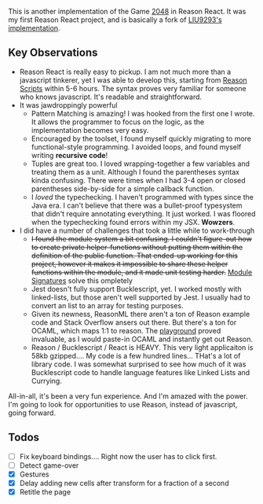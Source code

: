 This is another implementation of the Game [2048](http://2048game.com/) in
Reason React. It was my first Reason React project, and is basically a fork of
[LIU9293's implementation](https://github.com/LIU9293/reason-react-2048).

## Key Observations

* Reason React is really easy to pickup. I am not much more than a javascript
  tinkerer, yet I was able to develop this, starting from
  [Reason Scripts](https://github.com/reasonml-community/reason-scripts) within
  5-6 hours. The syntax proves very familiar for someone who knows javascript.
  It's readable and straightforward.
* It was jawdroppingly powerful
  * Pattern Matching is amazing! I was hooked from the first one I wrote. It
    allows the programmer to focus on the logic, as the implementation becomes
    very easy.
  * Encouraged by the toolset, I found myself quickly migrating to more
    functional-style programming. I avoided loops, and found myself writing
    **recursive code**!
  * Tuples are great too. I loved wrapping-together a few variables and treating
    them as a unit. Although I found the parentheses syntax kinda confusing.
    There were times when I had 3-4 open or closed parentheses side-by-side for
    a simple callback function.
  * I _loved_ the typechecking. I haven't programmed with types since the Java
    era. I can't believe that there was a bullet-proof typesystem that didn't
    require annotating everything. It just worked. I was floored when the
    typechecking found errors within my JSX. **Wowzers**.
* I did have a number of challenges that took a little while to work-through
  * ~~I found the module system a bit confusing. I couldn't figure-out how to
    create private helper-functions without putting them within the definition
    of the public function. That ended-up working for this project, however it
    makes it impossible to share these helper functions within the module, and
    it made unit testing harder.~~
    [Module Signatures](https://reasonml.github.io/guide/language/module#signatures)
    solve this ompletely
  * Jest doesn't fully support Bucklescript, yet. I worked mostly with
    linked-lists, but those aren't well supported by Jest. I usually had to
    convert an list to an array for testing purposes.
  * Given its newness, ReasonML there aren't a ton of Reason example code and
    Stack Overflow ansers out there. But there's a ton for OCAML, which maps 1:1
    to reason. The [playground](https://reasonml.github.io/try) proved
    invaluable, as I would paste-in OCAML and instantly get out Reason.
  - Reason / Bucklescript / React is HEAVY. This very light applicaiton is 58kb
    gzipped.... My code is a few hundred lines... THat's a lot of library code.
    I was somewhat surprised to see how much of it was Bucklescript code to
    handle language features like Linked Lists and Currying.

All-in-all, it's been a very fun experience. And I'm amazed with the power. I'm
going to look for opportunities to use Reason, instead of javascript, going
forward.

## Todos

* [ ] Fix keyboard bindings.... Right now the user has to click first.
* [ ] Detect game-over
* [x] Gestures
* [x] Delay adding new cells after transform for a fraction of a second
* [x] Retitle the page
